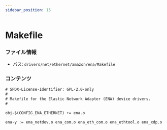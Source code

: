 ```yaml
---
sidebar_position: 15
---
```

# Makefile

### ファイル情報

- パス: `drivers/net/ethernet/amazon/ena/Makefile`

### コンテンツ

```txt
# SPDX-License-Identifier: GPL-2.0-only
#
# Makefile for the Elastic Network Adapter (ENA) device drivers.
#

obj-$(CONFIG_ENA_ETHERNET) += ena.o

ena-y := ena_netdev.o ena_com.o ena_eth_com.o ena_ethtool.o ena_xdp.o

```
